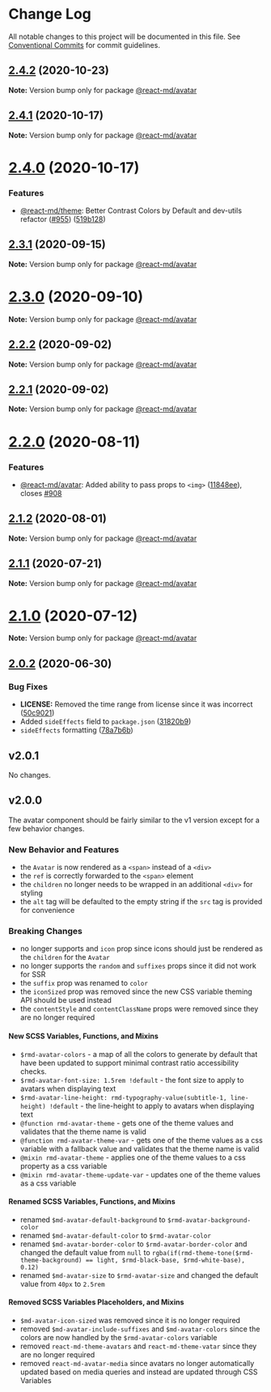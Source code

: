 # Change Log

All notable changes to this project will be documented in this file. See
[Conventional Commits](https://conventionalcommits.org) for commit guidelines.

## [2.4.2](https://github.com/mlaursen/react-md/compare/v2.4.1...v2.4.2) (2020-10-23)

**Note:** Version bump only for package [@react-md/avatar](../avatar)

## [2.4.1](https://github.com/mlaursen/react-md/compare/v2.4.0...v2.4.1) (2020-10-17)

**Note:** Version bump only for package [@react-md/avatar](../avatar)

# [2.4.0](https://github.com/mlaursen/react-md/compare/v2.3.1...v2.4.0) (2020-10-17)

### Features

- [@react-md/theme](../theme): Better Contrast Colors by Default and dev-utils
  refactor ([#955](https://github.com/mlaursen/react-md/issues/955))
  ([519b128](https://github.com/mlaursen/react-md/commit/519b128522de944d55ff96a1e1125447665ed586))

## [2.3.1](https://github.com/mlaursen/react-md/compare/v2.2.0...v2.3.1) (2020-09-15)

**Note:** Version bump only for package [@react-md/avatar](../avatar)

# [2.3.0](https://github.com/mlaursen/react-md/compare/v2.2.0...v2.3.0) (2020-09-10)

**Note:** Version bump only for package [@react-md/avatar](../avatar)

## [2.2.2](https://github.com/mlaursen/react-md/compare/v2.2.1...v2.2.2) (2020-09-02)

**Note:** Version bump only for package [@react-md/avatar](../avatar)

## [2.2.1](https://github.com/mlaursen/react-md/compare/v2.2.0...v2.2.1) (2020-09-02)

**Note:** Version bump only for package [@react-md/avatar](../avatar)

# [2.2.0](https://github.com/mlaursen/react-md/compare/v2.1.2...v2.2.0) (2020-08-11)

### Features

- [@react-md/avatar](../avatar): Added ability to pass props to `<img>`
  ([11848ee](https://github.com/mlaursen/react-md/commit/11848ee80b5aca0416ea3e0f4812746dd47d90b7)),
  closes [#908](https://github.com/mlaursen/react-md/issues/908)

## [2.1.2](https://github.com/mlaursen/react-md/compare/v2.1.1...v2.1.2) (2020-08-01)

**Note:** Version bump only for package [@react-md/avatar](../avatar)

## [2.1.1](https://github.com/mlaursen/react-md/compare/v2.1.0...v2.1.1) (2020-07-21)

**Note:** Version bump only for package [@react-md/avatar](../avatar)

# [2.1.0](https://github.com/mlaursen/react-md/compare/v2.0.4...v2.1.0) (2020-07-12)

**Note:** Version bump only for package [@react-md/avatar](../avatar)

## [2.0.2](https://github.com/mlaursen/react-md/compare/v2.0.1...v2.0.2) (2020-06-30)

### Bug Fixes

- **LICENSE:** Removed the time range from license since it was incorrect
  ([50c9021](https://github.com/mlaursen/react-md/commit/50c9021cedc0d642758b9fd541bb6c93d2fe1786))
- Added `sideEffects` field to `package.json`
  ([31820b9](https://github.com/mlaursen/react-md/commit/31820b9b43705e5849664500a17b6849eb6dc2a9))
- `sideEffects` formatting
  ([78a7b6b](https://github.com/mlaursen/react-md/commit/78a7b6b0e40c7daefb749835670705f21bd21720))

## v2.0.1

No changes.

## v2.0.0

The avatar component should be fairly similar to the v1 version except for a few
behavior changes.

### New Behavior and Features

- the `Avatar` is now rendered as a `<span>` instead of a `<div>`
- the `ref` is correctly forwarded to the `<span>` element
- the `children` no longer needs to be wrapped in an additional `<div>` for
  styling
- the `alt` tag will be defaulted to the empty string if the `src` tag is
  provided for convenience

### Breaking Changes

- no longer supports and `icon` prop since icons should just be rendered as the
  `children` for the `Avatar`
- no longer supports the `random` and `suffixes` props since it did not work for
  SSR
- the `suffix` prop was renamed to `color`
- the `iconSized` prop was removed since the new CSS variable theming API should
  be used instead
- the `contentStyle` and `contentClassName` props were removed since they are no
  longer required

#### New SCSS Variables, Functions, and Mixins

- `$rmd-avatar-colors` - a map of all the colors to generate by default that
  have been updated to support minimal contrast ratio accessibility checks.
- `$rmd-avatar-font-size: 1.5rem !default` - the font size to apply to avatars
  when displaying text
- `$rmd-avatar-line-height: rmd-typography-value(subtitle-1, line-height) !default` -
  the line-height to apply to avatars when displaying text
- `@function rmd-avatar-theme` - gets one of the theme values and validates that
  the theme name is valid
- `@function rmd-avatar-theme-var` - gets one of the theme values as a css
  variable with a fallback value and validates that the theme name is valid
- `@mixin rmd-avatar-theme` - applies one of the theme values to a css property
  as a css variable
- `@mixin rmd-avatar-theme-update-var` - updates one of the theme values as a
  css variable

#### Renamed SCSS Variables, Functions, and Mixins

- renamed `$md-avatar-default-background` to `$rmd-avatar-background-color`
- renamed `$md-avatar-default-color` to `$rmd-avatar-color`
- renamed `$md-avatar-border-color` to `$rmd-avatar-border-color` and changed
  the default value from `null` to
  `rgba(if(rmd-theme-tone($rmd-theme-background) == light, $rmd-black-base, $rmd-white-base), 0.12)`
- renamed `$md-avatar-size` to `$rmd-avatar-size` and changed the default value
  from `40px` to `2.5rem`

#### Removed SCSS Variables Placeholders, and Mixins

- `$md-avatar-icon-sized` was removed since it is no longer required
- removed `$md-avatar-include-suffixes` and `$md-avatar-colors` since the colors
  are now handled by the `$rmd-avatar-colors` variable
- removed `react-md-theme-avatars` and `react-md-theme-vatar` since they are no
  longer required
- removed `react-md-avatar-media` since avatars no longer automatically updated
  based on media queries and instead are updated through CSS Variables
